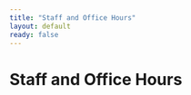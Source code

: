 ```yaml
---
title: "Staff and Office Hours"
layout: default
ready: false
---
```


# Staff and Office Hours <a name="resources"></a>

